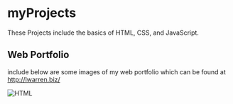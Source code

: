# myProjects
These Projects include the basics of HTML, CSS, and JavaScript.

## Web Portfolio

include below are some images of my web portfolio which can be found at http://lwarren.biz/

![HTML]()
